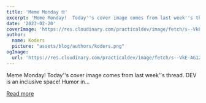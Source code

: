```yaml
---
title: 'Meme Monday 🤓'
excerpt: 'Meme Monday!  Today''s cover image comes from last week''s thread.  DEV is an inclusive space! Humor in...'
date: '2023-02-20'
coverImage: 'https://res.cloudinary.com/practicaldev/image/fetch/s--VkE-AG12--/c_imagga_scale,f_auto,fl_progressive,h_420,q_auto,w_1000/https://dev-to-uploads.s3.amazonaws.com/uploads/articles/8y3qzt9uno0t5ozs2slm.png'
author:
  name: Koders
  picture: "assets/blog/authors/koders.png"
ogImage:
  url: 'https://res.cloudinary.com/practicaldev/image/fetch/s--VkE-AG12--/c_imagga_scale,f_auto,fl_progressive,h_420,q_auto,w_1000/https://dev-to-uploads.s3.amazonaws.com/uploads/articles/8y3qzt9uno0t5ozs2slm.png'
---
```


Meme Monday!  Today''s cover image comes from last week''s thread.  DEV is an inclusive space! Humor in...

[Read more](https://dev.to/ben/meme-monday-g66)
